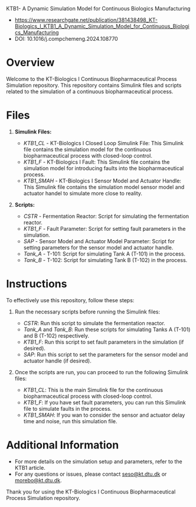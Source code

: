 KTB1- A Dynamic Simulation Model for Continuous Biologics Manufacturing
- https://www.researchgate.net/publication/381438498_KT-Biologics_I_KTB1_A_Dynamic_Simulation_Model_for_Continuous_Biologics_Manufacturing
- DOI: 10.1016/j.compchemeng.2024.108770

# Overview
Welcome to the KT-Biologics I Continuous Biopharmaceutical Process Simulation repository. This repository contains Simulink files and scripts related to the simulation of a continuous biopharmaceutical process. 

# Files
1. **Simulink Files:**
   - *KTB1_CL* - KT-Biologics I Closed Loop Simulink File: This Simulink file contains the simulation model for the continuous biopharmaceutical process with closed-loop control.
   - *KTB1_F* - KT-Biologics I Fault: This Simulink file contains the simulation model for introducing faults into the biopharmaceutical process.
   - *KTB1_SMAH* - KT-Biologics I Sensor Model and Actuator Handle: This Simulink file contains the simulation model sensor model and actuator handel to simulate more close to reality. 

2. **Scripts:**
   - *CSTR* - Fermentation Reactor: Script for simulating the fermentation reactor.
   - *KTB1_F* - Fault Parameter: Script for setting fault parameters in the simulation.
   - *SAP* - Sensor Model and Actuator Model Parameter: Script for setting parameters for the sensor model and actuator handle.
   - *Tank_A* - T-101: Script for simulating Tank A (T-101) in the process.
   - *Tank_B* - T-102: Script for simulating Tank B (T-102) in the process.

# Instructions
To effectively use this repository, follow these steps:
1. Run the necessary scripts before running the Simulink files:

   - *CSTR*: Run this script to simulate the fermentation reactor.
   - *Tank_A* and *Tank_B*: Run these scripts for simulating Tanks A (T-101) and B (T-102) respectively.
   - *KTB1_F*: Run this script to set fault parameters in the simulation (if desired).
   - *SAP*: Run this script to set the parameters for the sensor model and actuator handle (if desired).

2. Once the scripts are run, you can proceed to run the following Simulink files:
   - *KTB1_CL*: This is the main Simulink file for the continuous biopharmaceutical process with closed-loop control.
   - *KTB1_F*: If you have set fault parameters, you can run this Simulink file to simulate faults in the process.
   - *KTB1_SMAH*: If you wan to consider the sensor and actuator delay time and noise, run this simulation file. 

# Additional Information
- For more details on the simulation setup and parameters, refer to the KTB1 article.
- For any questions or issues, please contact seso@kt.dtu.dk or morebo@kt.dtu.dk.

Thank you for using the KT-Biologics I Continuous Biopharmaceutical Process Simulation repository.
